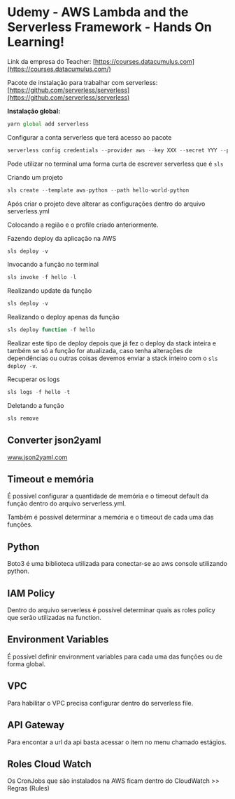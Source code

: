 # Udemy - AWS Lambda and the Serverless Framework - Hands On Learning!

Link da empresa do Teacher: [https://courses.datacumulus.com](https://courses.datacumulus.com/)

Pacote de instalação para trabalhar com serverless: [https://github.com/serverless/serverless](https://github.com/serverless/serverless)

**Instalação global:**

```jsx
yarn global add serverless
```

Configurar a conta serverless que terá acesso ao pacote

```jsx
serverless config credentials --provider aws --key XXX --secret YYY --profile serverless-admin
```

Pode utilizar no terminal uma forma curta de escrever serverless que é `sls`

Criando um projeto

```jsx
sls create --template aws-python --path hello-world-python
```

Após criar o projeto deve alterar as configurações dentro do arquivo serverless.yml

Colocando a região e o profile criado anteriormente.

Fazendo deploy da aplicação na AWS

```jsx
sls deploy -v
```

Invocando a função no terminal

```jsx
sls invoke -f hello -l
```

Realizando update da função

```jsx
sls deploy -v
```

Realizando o deploy apenas da função

```jsx
sls deploy function -f hello
```

Realizar este tipo de deploy depois que já fez o deploy da stack inteira e também se só a função for atualizada, caso tenha alterações de dependências ou outras coisas devemos enviar a stack inteiro com o `sls deploy -v`.

Recuperar os logs

```jsx
sls logs -f hello -t
```

Deletando a função

```jsx
sls remove
```

## Converter json2yaml

www.json2yaml.com

## Timeout e memória

É possível configurar a quantidade de memória e o timeout default da função dentro do arquivo serverless.yml.

Também é possível determinar a memória e o timeout de cada uma das funções.

## Python

Boto3 é uma biblioteca utilizada para conectar-se ao aws console utilizando python.

## IAM Policy

Dentro do arquivo serverless é possível determinar quais as roles policy que serão utilizadas na function.

## Environment Variables

É possível definir environment variables para cada uma das funções ou de forma global.

## VPC

Para habilitar o VPC precisa configurar dentro do serverless file.

## API Gateway

Para encontar a url da api basta acessar o item no menu chamado estágios.

## Roles Cloud Watch

Os CronJobs que são instalados na AWS ficam dentro do CloudWatch >> Regras (Rules)
